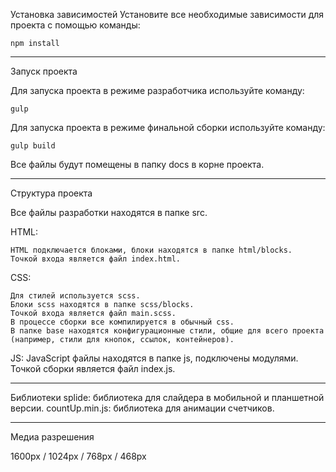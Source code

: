 
Установка зависимостей
Установите все необходимые зависимости для проекта с помощью команды:

    npm install

---------------------------------------------

Запуск проекта

Для запуска проекта в режиме разработчика используйте команду:
    
    gulp

Для запуска проекта в режиме финальной сборки используйте команду:
    
    gulp build

Все файлы будут помещены в папку docs в корне проекта.

-----------------------------------------------

Структура проекта

Все файлы разработки находятся в папке src.

HTML:

    HTML подключается блоками, блоки находятся в папке html/blocks.
    Точкой входа является файл index.html.

CSS:

    Для стилей используется scss.
    Блоки scss находятся в папке scss/blocks.
    Точкой входа является файл main.scss.
    В процессе сборки все компилируется в обычный css.
    В папке base находятся конфигурационные стили, общие для всего проекта (например, стили для кнопок, ссылок, контейнеров).

JS:
    JavaScript файлы находятся в папке js, подключены модулями.
    Точкой сборки является файл index.js.

-----------------------------

Библиотеки
splide: библиотека для слайдера в мобильной и планшетной версии.
countUp.min.js: библиотека для анимации счетчиков.

-----------------------------

Медиа разрешения

1600px / 1024px / 768px / 468px